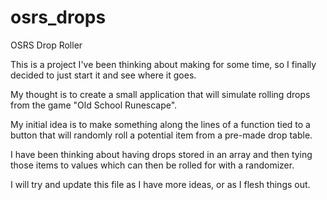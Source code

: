 # osrs_drops

OSRS Drop Roller

This is a project I've been thinking about making for some time, so I finally decided to just start it and see where it goes.

My thought is to create a small application that will simulate rolling drops from the game "Old School Runescape".

My initial idea is to make something along the lines of a function tied to a button that will randomly roll a potential item from a pre-made drop table.

I have been thinking about having drops stored in an array and then tying those items to values which can then be rolled for with a randomizer.

I will try and update this file as I have more ideas, or as I flesh things out.
